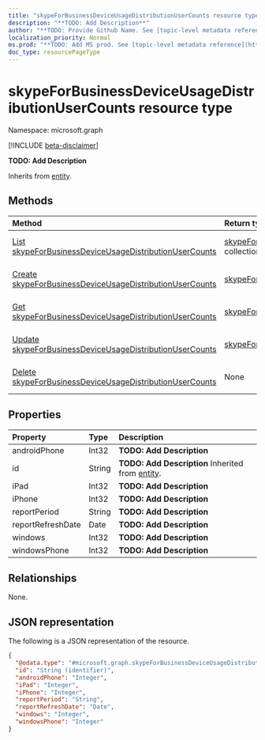 ```yaml
---
title: "skypeForBusinessDeviceUsageDistributionUserCounts resource type"
description: "**TODO: Add Description**"
author: "**TODO: Provide Github Name. See [topic-level metadata reference](https://msgo.azurewebsites.net/add/document/guidelines/metadata.html#topic-level-metadata)**"
localization_priority: Normal
ms.prod: "**TODO: Add MS prod. See [topic-level metadata reference](https://msgo.azurewebsites.net/add/document/guidelines/metadata.html#topic-level-metadata)**"
doc_type: resourcePageType
---
```


# skypeForBusinessDeviceUsageDistributionUserCounts resource type

Namespace: microsoft.graph

[!INCLUDE [beta-disclaimer](../../includes/beta-disclaimer.md)]

**TODO: Add Description**


Inherits from [entity](../resources/entity.md).

## Methods
|Method|Return type|Description|
|:---|:---|:---|
|[List skypeForBusinessDeviceUsageDistributionUserCounts](../api/skypeforbusinessdeviceusagedistributionusercounts-list.md)|[skypeForBusinessDeviceUsageDistributionUserCounts](../resources/skypeforbusinessdeviceusagedistributionusercounts.md) collection|Get a list of the [skypeForBusinessDeviceUsageDistributionUserCounts](../resources/skypeforbusinessdeviceusagedistributionusercounts.md) objects and their properties.|
|[Create skypeForBusinessDeviceUsageDistributionUserCounts](../api/skypeforbusinessdeviceusagedistributionusercounts-create.md)|[skypeForBusinessDeviceUsageDistributionUserCounts](../resources/skypeforbusinessdeviceusagedistributionusercounts.md)|Create a new [skypeForBusinessDeviceUsageDistributionUserCounts](../resources/skypeforbusinessdeviceusagedistributionusercounts.md) object.|
|[Get skypeForBusinessDeviceUsageDistributionUserCounts](../api/skypeforbusinessdeviceusagedistributionusercounts-get.md)|[skypeForBusinessDeviceUsageDistributionUserCounts](../resources/skypeforbusinessdeviceusagedistributionusercounts.md)|Read the properties and relationships of a [skypeForBusinessDeviceUsageDistributionUserCounts](../resources/skypeforbusinessdeviceusagedistributionusercounts.md) object.|
|[Update skypeForBusinessDeviceUsageDistributionUserCounts](../api/skypeforbusinessdeviceusagedistributionusercounts-update.md)|[skypeForBusinessDeviceUsageDistributionUserCounts](../resources/skypeforbusinessdeviceusagedistributionusercounts.md)|Update the properties of a [skypeForBusinessDeviceUsageDistributionUserCounts](../resources/skypeforbusinessdeviceusagedistributionusercounts.md) object.|
|[Delete skypeForBusinessDeviceUsageDistributionUserCounts](../api/skypeforbusinessdeviceusagedistributionusercounts-delete.md)|None|Deletes a [skypeForBusinessDeviceUsageDistributionUserCounts](../resources/skypeforbusinessdeviceusagedistributionusercounts.md) object.|

## Properties
|Property|Type|Description|
|:---|:---|:---|
|androidPhone|Int32|**TODO: Add Description**|
|id|String|**TODO: Add Description** Inherited from [entity](../resources/entity.md).|
|iPad|Int32|**TODO: Add Description**|
|iPhone|Int32|**TODO: Add Description**|
|reportPeriod|String|**TODO: Add Description**|
|reportRefreshDate|Date|**TODO: Add Description**|
|windows|Int32|**TODO: Add Description**|
|windowsPhone|Int32|**TODO: Add Description**|

## Relationships
None.

## JSON representation
The following is a JSON representation of the resource.
<!-- {
  "blockType": "resource",
  "keyProperty": "id",
  "@odata.type": "microsoft.graph.skypeForBusinessDeviceUsageDistributionUserCounts",
  "baseType": "microsoft.graph.entity",
  "openType": false
}
-->
``` json
{
  "@odata.type": "#microsoft.graph.skypeForBusinessDeviceUsageDistributionUserCounts",
  "id": "String (identifier)",
  "androidPhone": "Integer",
  "iPad": "Integer",
  "iPhone": "Integer",
  "reportPeriod": "String",
  "reportRefreshDate": "Date",
  "windows": "Integer",
  "windowsPhone": "Integer"
}
```

